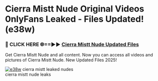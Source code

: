 # Cierra Mistt Nude Original Videos 0nlyFans Leaked - Files Updated! (e38w)

<h3>🔴 CLICK HERE 🌐==►► <a href="https://tinyurl.com/5h6xmrr3" rel="nofollow">Cierra Mistt Nude Updated Files</a></h3>

Get Cierra Mistt Nude and all content. Now you can access all videos and pictures of Cierra Mistt Nude. New Updated Files 2025!

[![e38w](https://i.imgur.com/KVD873Z.gif)](https://tinyurl.com/5h6xmrr3)
cierra mistt leaked nudes<br>
cierra mistt nude leaks